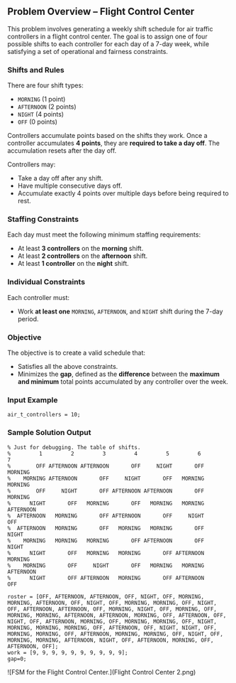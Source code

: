 ## Problem Overview – Flight Control Center

This problem involves generating a weekly shift schedule for air traffic controllers in a flight control center. The goal is to assign one of four possible shifts to each controller for each day of a 7-day week, while satisfying a set of operational and fairness constraints.

### Shifts and Rules

There are four shift types:
- `MORNING` (1 point)
- `AFTERNOON` (2 points)
- `NIGHT` (4 points)
- `OFF` (0 points)

Controllers accumulate points based on the shifts they work. Once a controller accumulates **4 points**, they are **required to take a day off**. The accumulation resets after the day off.

Controllers may:
- Take a day off after any shift.
- Have multiple consecutive days off.
- Accumulate exactly 4 points over multiple days before being required to rest.

### Staffing Constraints

Each day must meet the following minimum staffing requirements:
- At least **3 controllers** on the **morning** shift.
- At least **2 controllers** on the **afternoon** shift.
- At least **1 controller** on the **night** shift.

### Individual Constraints

Each controller must:
- Work **at least one** `MORNING`, `AFTERNOON`, and `NIGHT` shift during the 7-day period.

### Objective

The objective is to create a valid schedule that:
- Satisfies all the above constraints.
- Minimizes the **gap**, defined as the **difference** between the **maximum and minimum** total points accumulated by any controller over the week.

### Input Example

```minizinc
air_t_controllers = 10;
```

### Sample Solution Output

```minizinc
% Just for debugging. The table of shifts.
%         1         2         3         4         5         6         7
%        OFF AFTERNOON AFTERNOON       OFF     NIGHT       OFF   MORNING
%    MORNING AFTERNOON       OFF     NIGHT       OFF   MORNING   MORNING
%        OFF     NIGHT       OFF AFTERNOON AFTERNOON       OFF   MORNING
%      NIGHT       OFF   MORNING       OFF   MORNING   MORNING AFTERNOON
%  AFTERNOON   MORNING       OFF AFTERNOON       OFF     NIGHT       OFF
%  AFTERNOON   MORNING       OFF   MORNING   MORNING       OFF     NIGHT
%    MORNING   MORNING   MORNING       OFF AFTERNOON       OFF     NIGHT
%      NIGHT       OFF   MORNING   MORNING       OFF AFTERNOON   MORNING
%    MORNING       OFF     NIGHT       OFF   MORNING   MORNING AFTERNOON
%      NIGHT       OFF AFTERNOON   MORNING       OFF AFTERNOON       OFF

roster = [OFF, AFTERNOON, AFTERNOON, OFF, NIGHT, OFF, MORNING, MORNING, AFTERNOON, OFF, NIGHT, OFF, MORNING, MORNING, OFF, NIGHT, OFF, AFTERNOON, AFTERNOON, OFF, MORNING, NIGHT, OFF, MORNING, OFF, MORNING, MORNING, AFTERNOON, AFTERNOON, MORNING, OFF, AFTERNOON, OFF, NIGHT, OFF, AFTERNOON, MORNING, OFF, MORNING, MORNING, OFF, NIGHT, MORNING, MORNING, MORNING, OFF, AFTERNOON, OFF, NIGHT, NIGHT, OFF, MORNING, MORNING, OFF, AFTERNOON, MORNING, MORNING, OFF, NIGHT, OFF, MORNING, MORNING, AFTERNOON, NIGHT, OFF, AFTERNOON, MORNING, OFF, AFTERNOON, OFF]; 
work = [9, 9, 9, 9, 9, 9, 9, 9, 9, 9]; 
gap=0;
```


![FSM for the Flight Control Center.](Flight Control Center 2.png)


